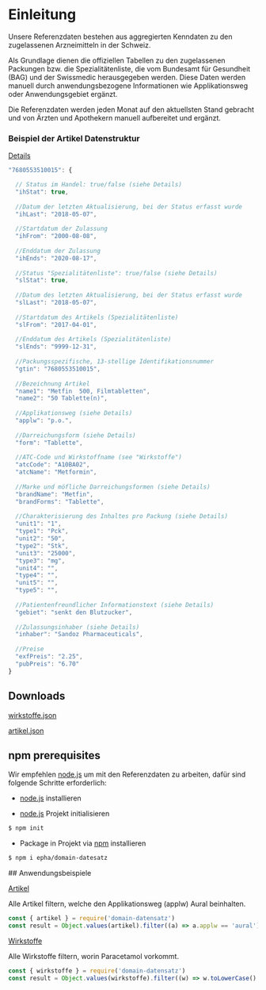 # Einleitung

Unsere Referenzdaten bestehen aus aggregierten Kenndaten zu den zugelassenen Arzneimitteln in der Schweiz.

Als Grundlage dienen die offiziellen Tabellen zu den zugelassenen Packungen bzw. die Spezialitätenliste, die vom Bundesamt für Gesundheit (BAG) und der Swissmedic herausgegeben werden. Diese Daten werden manuell durch anwendungsbezogene Informationen wie Applikationsweg oder Anwendungsgebiet ergänzt.

Die Referenzdaten werden jeden Monat auf den aktuellsten Stand gebracht und von Ärzten und Apothekern manuell aufbereitet und ergänzt.

### Beispiel der Artikel Datenstruktur

[Details](docs/artikel)

```javascript
"7680553510015": {

  // Status im Handel: true/false (siehe Details)
  "ihStat": true,
      
  //Datum der letzten Aktualisierung, bei der Status erfasst wurde
  "ihLast": "2018-05-07",
      
  //Startdatum der Zulassung 
  "ihFrom": "2000-08-08",
      
  //Enddatum der Zulassung
  "ihEnds": "2020-08-17",
      
  //Status "Spezialitätenliste": true/false (siehe Details)
  "slStat": true,
      
  //Datum des letzten Aktualisierung, bei der Status erfasst wurde 
  "slLast": "2018-05-07",
      
  //Startdatum des Artikels (Spezialitätenliste)     
  "slFrom": "2017-04-01",
      
  //Enddatum des Artikels (Spezialitätenliste) 
  "slEnds": "9999-12-31",
      
  //Packungsspezifische, 13-stellige Identifikationsnummer
  "gtin": "7680553510015",
      
  //Bezeichnung Artikel
  "name1": "Metfin  500, Filmtabletten",
  "name2": "50 Tablette(n)",
      
  //Applikationsweg (siehe Details)
  "applw": "p.o.",
      
  //Darreichungsform (siehe Details)
  "form": "Tablette",
      
  //ATC-Code und Wirkstoffname (see "Wirkstoffe")
  "atcCode": "A10BA02",
  "atcName": "Metformin",
      
  //Marke und möfliche Darreichungsformen (siehe Details)
  "brandName": "Metfin",
  "brandForms": "Tablette",
      
  //Charakterisierung des Inhaltes pro Packung (siehe Details)
  "unit1": "1",
  "type1": "Pck",
  "unit2": "50",
  "type2": "Stk",
  "unit3": "25000",
  "type3": "mg",
  "unit4": "",
  "type4": "",
  "unit5": "",
  "type5": "",
      
  //Patientenfreundlicher Informationstext (siehe Details)
  "gebiet": "senkt den Blutzucker",
      
  //Zulassungsinhaber (siehe Details)
  "inhaber": "Sandoz Pharmaceuticals",
      
  //Preise
  "exfPreis": "2.25",
  "pubPreis": "6.70"
}
```

## Downloads

<section class='downloads-wrapper'>

  <a class='download' href="data/wirkstoffe.json" download="wirkstoffe.json">wirkstoffe.json</a>

  <a class='download' href="data/artikel.json" download="artikel.json">artikel.json</a>

</section>

## npm prerequisites

Wir empfehlen [node.js](https://nodejs.org/en/) um mit den Referenzdaten zu arbeiten, dafür sind folgende Schritte erforderlich:

- [node.js](https://nodejs.org/en/) installieren

- [node.js](https://nodejs.org/en/) Projekt initialisieren

```bash
$ npm init
```

- Package in Projekt via [npm](https://www.npmjs.com/) installieren

```bash
$ npm i epha/domain-datesatz
```

## Anwendungsbeispiele

[Artikel](docs/artikel.md)

Alle Artikel filtern, welche den Applikationsweg (applw) Aural beinhalten.
```javascript
const { artikel } = require('domain-datensatz')
const result = Object.values(artikel).filter((a) => a.applw == 'aural')
```

[Wirkstoffe](docs/wirkstoffe.md)


Alle Wirkstoffe filtern, worin Paracetamol vorkommt.

```javascript
const { wirkstoffe } = require('domain-datensatz')
const result = Object.values(wirkstoffe).filter((w) => w.toLowerCase().includes('paracetamol'))
```
